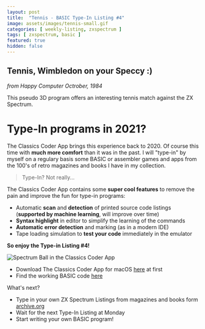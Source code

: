 ```yaml
---
layout: post
title:  "Tennis - BASIC Type-In Listing #4"
image: assets/images/tennis-small.gif
categories: [ weekly-listing, zxspectrum ]
tags: [ zxspectrum, basic ]
featured: true
hidden: false
---
```

  
## Tennis, Wimbledon on your Speccy :)

*from Happy Computer Octrober, 1984*

This pseudo 3D program offers an interesting tennis match against the ZX Spectrum.

# Type-In programs in 2021?
 
The Classics Coder App brings this experience back to 2020. Of course this time with **much more comfort** than it was in the past.
I will "type-in" by myself on a regulary basis some BASIC or assembler games and apps from the 100's of retro magazines and books I have in my collection.
 
> Type-In? Not really...
 
The Classics Coder App contains some **super cool features** to remove the pain and improve the fun for type-in programs:
 
- Automatic **scan** and **detection** of printed source code listings (**supported by machine learning**, will improve over time)
- **Syntax highlight** in editor to simplify the learning of the commands
- **Automatic error detection** and marking (as in a modern IDE)
- Tape loading simulation to **test your code** immediately in the emulator
 
**So enjoy the Type-in Listing #4!**

![Spectrum Ball in the Classics Coder App](/assets/images/tennis-cc.png)

- Download The Classics Coder App for macOS [here](http://www.classicscoder.com/downloads/classics-coder-1.0.1.zip) at first 
- Find the working BASIC code [here](https://github.com/rogerboesch/classicscoder/blob/master/zxspectrum/basic-listings/TENNIS.BAS)


What's next?

- Type in your own ZX Spectrum Listings from magazines and books form [archive.org](https://archive.org/search.php?query=zx%20spectrum&and[]=mediatype%3A%22texts%22&and[]=languageSorter%3A%22English%22)
- Wait for the next Type-In Listing at Monday
- Start writing your own BASIC program!

